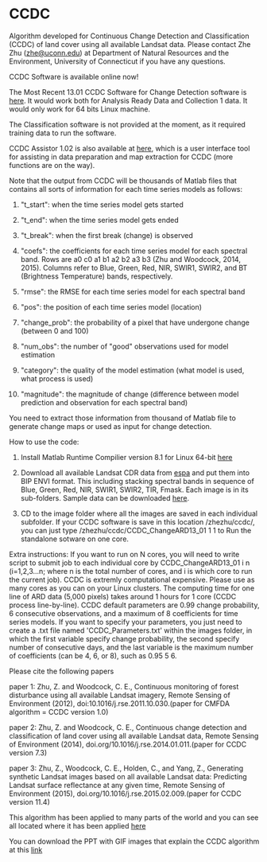 # CCDC
Algorithm developed for Continuous Change Detection and Classification (CCDC) of land cover using all available Landsat data. Please contact Zhe Zhu (zhe@uconn.edu) at Department of Natural Resources and the Environment, University of Connecticut if you have any questions. 

CCDC Software is available online now!

The Most Recent 13.01 CCDC Software for Change Detection software is [here](https://drive.google.com/file/d/1XxTM2gmpe3hHGxfpXVPLbmUZC40nLzpK/view?usp=sharing). It would work both for Analysis Ready Data and Collection 1 data. It would only work for 64 bits Linux machine. 

The Classification software is not provided at the moment, as it required training data to run the software.

CCDC Assistor 1.02 is also available at [here](https://drive.google.com/drive/folders/1iZmKlSNjJtb6DkinyOiPJtfT74YCE_eF), which is a user interface tool for assisting in data preparation and map extraction for CCDC (more functions are on the way).

Note that the output from CCDC will be thousands of Matlab files that contains all sorts of information for each time series models as follows: 

1. "t_start": when the time series model gets started

2. "t_end": when the time series model gets ended
 
3. "t_break": when the first break (change) is observed

4. "coefs": the coefficients for each time series model for each spectral band. Rows are a0 c0 a1 b1 a2 b2 a3 b3 (Zhu and Woodcock, 2014, 2015). Columns refer to Blue, Green, Red, NIR, SWIR1, SWIR2, and BT (Brightness Temperature) bands, respectively.

5. "rmse": the RMSE for each time series model for each spectral band

6. "pos": the position of each time series model (location)
 
7. "change_prob": the probability of a pixel that have undergone change (between 0 and 100)
 
8. "num_obs": the number of "good" observations used for model estimation

9. "category": the quality of the model estimation (what model is used, what process is used)
 
10. "magnitude": the magnitude of change (difference between model prediction and observation for each spectral band)

You need to extract those information from thousand of Matlab file to generate change maps or used as input for change detection. 

How to use the code:

1. Install Matlab Runtime Compilier version 8.1 for Linux 64-bit [here](http://ssd.mathworks.com/supportfiles/downloads/R2017b/deployment_files/R2017b/installers/glnxa64/MCR_R2017b_glnxa64_installer.zip) 

2. Download all available Landsat CDR data from [espa](https://espa.cr.usgs.gov/) and put them into BIP ENVI format. This including stacking spectral bands in sequence of Blue, Green, Red, NIR, SWIR1, SWIR2, TIR, Fmask. Each image is in its sub-folders. Sample data can be downloaded [here](https://drive.google.com/drive/folders/1RerfMXpTrIOaZ_RG14MQlDnvFZZ4UBg2?usp=sharing).

3. CD to the image folder where all the images are saved in each individual subfolder. If your CCDC software is save in this location /zhezhu/ccdc/, you can just type /zhezhu/ccdc/CCDC_ChangeARD13_01 1 1 to Run the standalone sotware on one core. 

Extra instructions: If you want to run on N cores, you will need to write script to submit job to each individual core by CCDC_ChangeARD13_01 i n (i=1,2,3...n; where n is the total number of cores, and i is which core to run the current job). CCDC is extremly computational expensive. Please use as many cores as you can on your Linux clusters. The computing time for one line of ARD data (5,000 pixels) takes around 1 hours for 1 core (CCDC process line-by-line). CCDC default parameters are 0.99 change probability, 6 consecutive observations, and a maximum of 8 coefficients for time series models. If you want to specify your parameters, you just need to create a .txt file named 'CCDC_Parameters.txt' within the images folder, in which the first variable specify change probability, the second specify number of consecutive days, and the last variable is the maximum number of coefficients (can be 4, 6, or 8), such as 0.95 5 6. 

Please cite the following papers

paper 1: Zhu, Z. and Woodcock, C. E., Continuous monitoring of forest disturbance using all available Landsat imagery, Remote Sensing of Environment (2012), doi:10.1016/j.rse.2011.10.030.(paper for CMFDA algorithm = CCDC version 1.0)

paper 2: Zhu, Z. and Woodcock, C. E., Continuous change detection and classification of land cover using all available Landsat data, Remote Sensing of Environment (2014), doi.org/10.1016/j.rse.2014.01.011.(paper for CCDC version 7.3)

paper 3: Zhu, Z., Woodcock, C. E., Holden, C., and Yang, Z., Generating synthetic Landsat images based on all available Landsat data: Predicting Landsat surface reflectance at any given time, Remote Sensing of Environment (2015), doi.org/10.1016/j.rse.2015.02.009.(paper for CCDC version 11.4)

This algorithm has been applied to many parts of the world and you can see all located where it has been applied [here](https://github.com/bullocke/Landsat-Database/blob/master/PRmap.geojson)  

You can download the PPT with GIF images that explain the CCDC algorithm at this [link](https://www.dropbox.com/s/1jzfte8mjy4qzzr/CCDC_algorithm_intro.pptx?dl=0)
